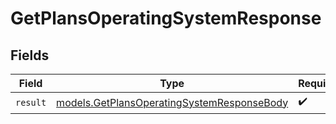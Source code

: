 # GetPlansOperatingSystemResponse


## Fields

| Field                                                                                          | Type                                                                                           | Required                                                                                       | Description                                                                                    |
| ---------------------------------------------------------------------------------------------- | ---------------------------------------------------------------------------------------------- | ---------------------------------------------------------------------------------------------- | ---------------------------------------------------------------------------------------------- |
| `result`                                                                                       | [models.GetPlansOperatingSystemResponseBody](../models/getplansoperatingsystemresponsebody.md) | :heavy_check_mark:                                                                             | N/A                                                                                            |